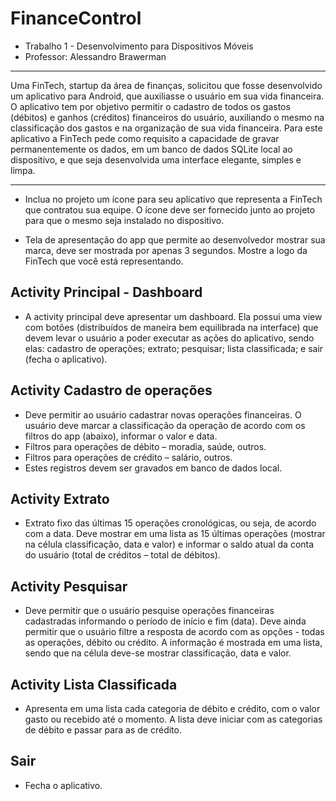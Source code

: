 # FinanceControl
* Trabalho 1 - Desenvolvimento para Dispositivos Móveis
* Professor: Alessandro Brawerman
---

Uma FinTech, startup da área de finanças, solicitou que fosse desenvolvido um aplicativo para Android, que auxiliasse o usuário em sua vida financeira. O aplicativo tem por objetivo permitir o cadastro de todos os gastos (débitos) e ganhos (créditos) financeiros do usuário, auxiliando o mesmo na classificação dos gastos e na organização de sua vida financeira.
Para este aplicativo a FinTech pede como requisito a capacidade de gravar permanentemente os dados, em um banco de dados SQLite local ao dispositivo, e que seja desenvolvida uma interface elegante, simples e limpa.

---

* Inclua no projeto um ícone para seu aplicativo que representa a FinTech que contratou sua equipe. O ícone deve ser fornecido junto ao projeto para que o mesmo seja instalado no dispositivo.

* Tela de apresentação do app que permite ao desenvolvedor mostrar sua marca, deve ser mostrada por apenas 3 segundos. Mostre a logo da FinTech que você está representando.


## Activity Principal - Dashboard

* A activity principal deve apresentar um dashboard. Ela possui uma view com botões
(distribuídos de maneira bem equilibrada na interface) que devem levar o usuário a poder
executar as ações do aplicativo, sendo elas: cadastro de operações; extrato; pesquisar; lista
classificada; e sair (fecha o aplicativo).

## Activity Cadastro de operações

* Deve permitir ao usuário cadastrar novas operações financeiras. O usuário deve marcar a classificação da operação de acordo com os filtros do app (abaixo), informar o valor e data.
* Filtros para operações de débito – moradia, saúde, outros.
* Filtros para operações de crédito – salário, outros.
* Estes registros devem ser gravados em banco de dados local.

## Activity Extrato

* Extrato fixo das últimas 15 operações cronológicas, ou seja, de acordo com a data. Deve
mostrar em uma lista as 15 últimas operações (mostrar na célula classificação, data e valor) e
informar o saldo atual da conta do usuário (total de créditos – total de débitos).

## Activity Pesquisar

* Deve permitir que o usuário pesquise operações financeiras cadastradas informando o
período de início e fim (data). Deve ainda permitir que o usuário filtre a resposta de acordo com as opções - todas as operações, débito ou crédito. A informação é mostrada em uma lista, sendo que na célula deve-se mostrar classificação, data e valor.

## Activity Lista Classificada

* Apresenta em uma lista cada categoria de débito e crédito, com o valor gasto ou recebido até o momento. A lista deve iniciar com as categorias de débito e passar para as de crédito.

## Sair

* Fecha o aplicativo.